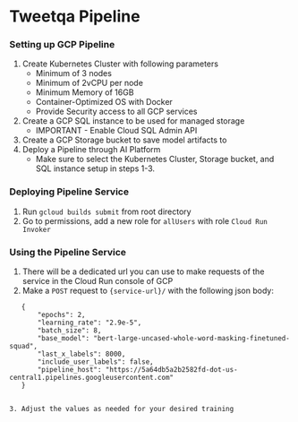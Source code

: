 # Tweetqa Pipeline
### Setting up GCP Pipeline
1. Create Kubernetes Cluster with following parameters
    * Minimum of 3 nodes
    * Minimum of 2vCPU per node
    * Minimum Memory of 16GB
    * Container-Optimized OS with Docker
    * Provide Security access to all GCP services
2. Create a GCP SQL instance to be used for managed storage
    * IMPORTANT - Enable Cloud SQL Admin API
3. Create a GCP Storage bucket to save model artifacts to
4. Deploy a Pipeline through AI Platform
    * Make sure to select the Kubernetes Cluster, Storage bucket, and SQL instance setup in steps 1-3.
 
 ### Deploying Pipeline Service
 1. Run `gcloud builds submit` from root directory
 2. Go to permissions, add a new role for `allUsers` with role `Cloud Run Invoker`
 
 
 ### Using the Pipeline Service
 1. There will be a dedicated url you can use to make requests of the service in the Cloud Run console of GCP
 2. Make a `POST` request to `{service-url}/` with the following json body:
 ```
    {
        "epochs": 2,
        "learning_rate": "2.9e-5",
        "batch_size": 8,
        "base_model": "bert-large-uncased-whole-word-masking-finetuned-squad",
        "last_x_labels": 8000,
        "include_user_labels": false,
        "pipeline_host": "https://5a64db5a2b2582fd-dot-us-central1.pipelines.googleusercontent.com"
    }
    

3. Adjust the values as needed for your desired training